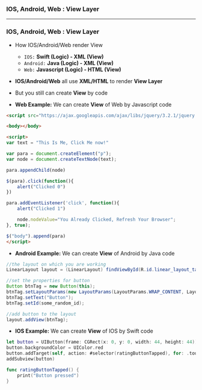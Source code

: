 ### IOS, Android, Web : View Layer

--------------------------------------

### IOS, Android, Web : View Layer

* How IOS/Android/Web render View
  * `IOS:` **Swift (Logic) - XML (View)**
  * `Android:` **Java (Logic) - XML (View)**
  * `Web:` **Javascript (Logic) - HTML (View)**

* **IOS/Android/Web** all use **XML/HTML** to render **View Layer**
* But you still can create **View** by code

* **Web Example:** We can create **View** of Web by Javascript code

```html
<script src="https://ajax.googleapis.com/ajax/libs/jquery/3.2.1/jquery.min.js"></script>

<body></body>

<script>
var text = "This Is Me, Click Me now!"

var para = document.createElement("p");
var node = document.createTextNode(text);

para.appendChild(node)

$(para).click(function(){ 
	alert("Clicked 0")
})

para.addEventListener('click', function(){ 
	alert("Clicked 1")

	node.nodeValue="You Already Clicked, Refresh Your Browser";
}, true); 

$("body").append(para)
</script>
```

* **Android Example:** We can create **View** of Android by Java code

```java
//the layout on which you are working
LinearLayout layout = (LinearLayout) findViewById(R.id.linear_layout_tags);

//set the properties for button
Button btnTag = new Button(this);
btnTag.setLayoutParams(new LayoutParams(LayoutParams.WRAP_CONTENT, LayoutParams.WRAP_CONTENT));
btnTag.setText("Button");
btnTag.setId(some_random_id);

//add button to the layout
layout.addView(btnTag);
```

* **IOS Example:** We can create **View** of IOS by Swift code

```swift
let button = UIButton(frame: CGRect(x: 0, y: 0, width: 44, height: 44))
button.backgroundColor = UIColor.red
button.addTarget(self, action: #selector(ratingButtonTapped), for: .touchUpInside)
addSubview(button)

func ratingButtonTapped() {
    print("Button pressed")
}
```







